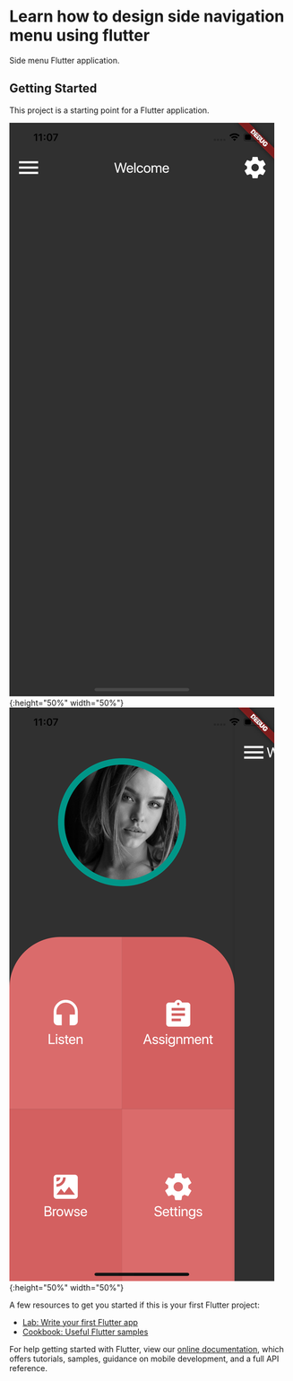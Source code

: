 # Learn how to design side navigation menu using flutter

Side menu Flutter application.

## Getting Started

This project is a starting point for a Flutter application.

![GitHub Logo](/images/demo_1.png){:height="50%" width="50%"}
![GitHub Logo](/images/demo_2.png){:height="50%" width="50%"}

A few resources to get you started if this is your first Flutter project:

- [Lab: Write your first Flutter app](https://flutter.dev/docs/get-started/codelab)
- [Cookbook: Useful Flutter samples](https://flutter.dev/docs/cookbook)

For help getting started with Flutter, view our
[online documentation](https://flutter.dev/docs), which offers tutorials,
samples, guidance on mobile development, and a full API reference.
